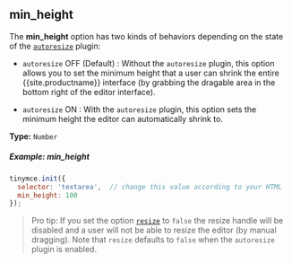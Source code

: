 ## min_height

The **min_height** option has two kinds of behaviors depending on the state of the [`autoresize`]({{site.baseurl}}/plugins/autoresize/) plugin:

* `autoresize` OFF (Default) : Without the `autoresize` plugin, this option allows you to set the minimum height that a user can shrink the entire {{site.productname}} interface (by grabbing the dragable area in the bottom right of the editor interface).

* `autoresize` ON : With the `autoresize` plugin, this option sets the minimum height the editor can automatically shrink to.


**Type:** `Number`

##### Example: min_height

```js
tinymce.init({
  selector: 'textarea',  // change this value according to your HTML
  min_height: 100
});
```

> Pro tip: If you set the option [`resize`](#resize) to `false` the resize handle will be disabled and a user will not be able to resize the editor (by manual dragging). Note that `resize` defaults to `false` when the `autoresize` plugin is enabled.

